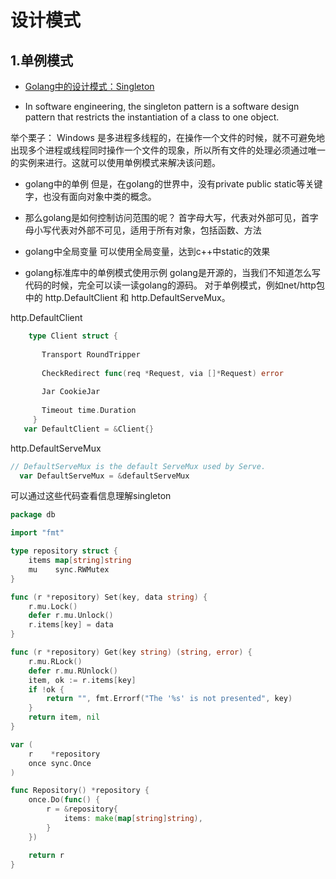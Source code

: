 # 设计模式

## 1.单例模式

* [Golang中的设计模式：Singleton](http://blog.ralch.com/tutorial/design-patterns/golang-singleton/)

* In software engineering, the singleton pattern is a software design pattern that restricts the instantiation of a class to one object.

举个栗子： 
Windows 是多进程多线程的，在操作一个文件的时候，就不可避免地出现多个进程或线程同时操作一个文件的现象，所以所有文件的处理必须通过唯一的实例来进行。这就可以使用单例模式来解决该问题。



* golang中的单例
但是，在golang的世界中，没有private public static等关键字，也没有面向对象中类的概念。

* 那么golang是如何控制访问范围的呢？ 
首字母大写，代表对外部可见，首字母小写代表对外部不可见，适用于所有对象，包括函数、方法

* golang中全局变量 
可以使用全局变量，达到c++中static的效果

* golang标准库中的单例模式使用示例 
golang是开源的，当我们不知道怎么写代码的时候，完全可以读一读golang的源码。 
对于单例模式，例如net/http包中的 http.DefaultClient 和 http.DefaultServeMux。

http.DefaultClient
```go 
    type Client struct {
   
       Transport RoundTripper
   
       CheckRedirect func(req *Request, via []*Request) error
   
       Jar CookieJar
   
       Timeout time.Duration
     }
   var DefaultClient = &Client{}
```

http.DefaultServeMux

```go
// DefaultServeMux is the default ServeMux used by Serve.
  var DefaultServeMux = &defaultServeMux
```

可以通过这些代码查看信息理解singleton 

```go
package db

import "fmt"

type repository struct {
    items map[string]string
    mu    sync.RWMutex
}

func (r *repository) Set(key, data string) {
    r.mu.Lock()
    defer r.mu.Unlock()
    r.items[key] = data
}

func (r *repository) Get(key string) (string, error) {
    r.mu.RLock()
    defer r.mu.RUnlock()
    item, ok := r.items[key]
    if !ok {
        return "", fmt.Errorf("The '%s' is not presented", key)
    }
    return item, nil
}

var (
    r    *repository
    once sync.Once
)

func Repository() *repository {
    once.Do(func() {
        r = &repository{
            items: make(map[string]string),
        }
    })

    return r
}
```